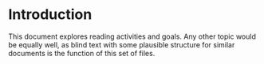 
# Introduction

This document explores reading activities and goals.
Any other topic would be equally well, as blind text with some plausible structure for similar documents is the function of this set of files.
